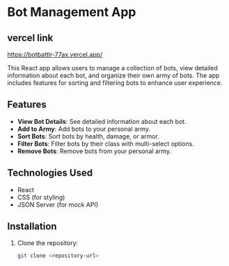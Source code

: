 # Bot Management App

## vercel link

https://botbattlr-77ax.vercel.app/

This React app allows users to manage a collection of bots, view detailed information about each bot, and organize their own army of bots. The app includes features for sorting and filtering bots to enhance user experience.

## Features

- **View Bot Details**: See detailed information about each bot.
- **Add to Army**: Add bots to your personal army.
- **Sort Bots**: Sort bots by health, damage, or armor.
- **Filter Bots**: Filter bots by their class with multi-select options.
- **Remove Bots**: Remove bots from your personal army.

## Technologies Used

- React
- CSS (for styling)
- JSON Server (for mock API)

## Installation

1. Clone the repository:
   ```bash
   git clone <repository-url>
   ```
